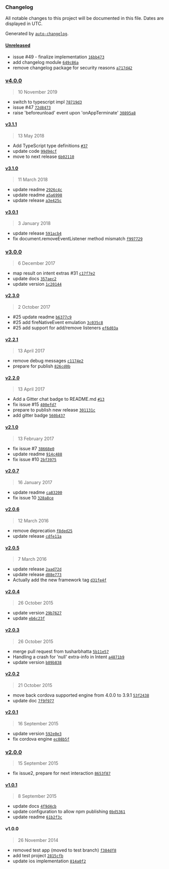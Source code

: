 ### Changelog

All notable changes to this project will be documented in this file. Dates are displayed in UTC.

Generated by [`auto-changelog`](https://github.com/CookPete/auto-changelog).

#### [Unreleased](https://github.com/bsorrentino/cordova-broadcaster/compare/v4.0.0...HEAD)

- issue #49 - finalize implementation [`16bb473`](https://github.com/bsorrentino/cordova-broadcaster/commit/16bb47355312a76131cc1313ea99e83989f1df46)
- add changelog module [`649c86a`](https://github.com/bsorrentino/cordova-broadcaster/commit/649c86a9331c0052eb5f7668965eac13bee5f464)
- remove changelog package for security reasons [`a717d42`](https://github.com/bsorrentino/cordova-broadcaster/commit/a717d42d604495942d6f7e563fc30acae9997d52)

### [v4.0.0](https://github.com/bsorrentino/cordova-broadcaster/compare/v3.1.1...v4.0.0)

> 10 November 2019

- switch to typescript impl [`78719d3`](https://github.com/bsorrentino/cordova-broadcaster/commit/78719d32a29de8dc517eb144065101d2a0c315e0)
- issue #47 [`72d8473`](https://github.com/bsorrentino/cordova-broadcaster/commit/72d84736198942ac02ebd14b95f777d3a926f6b7)
- raise 'beforeunload' event upon 'onAppTerminate' [`30895a8`](https://github.com/bsorrentino/cordova-broadcaster/commit/30895a801140ce553b40753169c2f2b943708132)

#### [v3.1.1](https://github.com/bsorrentino/cordova-broadcaster/compare/v3.1.0...v3.1.1)

> 13 May 2018

- Add TypeScript type definitions [`#37`](https://github.com/bsorrentino/cordova-broadcaster/pull/37)
- update code [`99d94cf`](https://github.com/bsorrentino/cordova-broadcaster/commit/99d94cf32aebf8a0285fac4a2bcf4ee80d129d54)
- move to next release [`6b02110`](https://github.com/bsorrentino/cordova-broadcaster/commit/6b02110e66f56c3c86dc26745cf697fe62c03a56)

#### [v3.1.0](https://github.com/bsorrentino/cordova-broadcaster/compare/v3.0.1...v3.1.0)

> 11 March 2018

- update readme [`2926c4c`](https://github.com/bsorrentino/cordova-broadcaster/commit/2926c4ceee3029b08d4e57b7fe7b640822d267de)
- update readme [`a5a6998`](https://github.com/bsorrentino/cordova-broadcaster/commit/a5a6998f3b5cc960bad986635b51c5cc55739b30)
- update release [`a3e425c`](https://github.com/bsorrentino/cordova-broadcaster/commit/a3e425cc4b5e1d66687fe79c0432d606ac51b4e7)

#### [v3.0.1](https://github.com/bsorrentino/cordova-broadcaster/compare/v3.0.0...v3.0.1)

> 3 January 2018

- update release [`591acb4`](https://github.com/bsorrentino/cordova-broadcaster/commit/591acb48e8f05de37b3dbdb12f769cd14b0d610f)
- fix  document.removeEventListener method mismatch [`f997729`](https://github.com/bsorrentino/cordova-broadcaster/commit/f99772947ff2c26e730678930e43c0a3142e432d)

### [v3.0.0](https://github.com/bsorrentino/cordova-broadcaster/compare/v2.3.0...v3.0.0)

> 6 December 2017

- map result on intent extras #31 [`c17f7e2`](https://github.com/bsorrentino/cordova-broadcaster/commit/c17f7e216cbf0ce2aad233e9656230204b543f1c)
- update docs [`357aec2`](https://github.com/bsorrentino/cordova-broadcaster/commit/357aec25fd142189cbf808c6b820490c45b824d2)
- update version [`1c20144`](https://github.com/bsorrentino/cordova-broadcaster/commit/1c20144f8e9184528b08efee2ff47cd207fcea62)

#### [v2.3.0](https://github.com/bsorrentino/cordova-broadcaster/compare/v2.2.1...v2.3.0)

> 2 October 2017

- #25 update readme [`b6377c9`](https://github.com/bsorrentino/cordova-broadcaster/commit/b6377c94c7995fd2729aa70bb7b6ea38cddca4b9)
- #25 add fireNativeEvent emulation [`3c035c8`](https://github.com/bsorrentino/cordova-broadcaster/commit/3c035c80f0f21247608ce6a21192d6109e2ea952)
- #25 add support for add/remove listeners [`ef6d03a`](https://github.com/bsorrentino/cordova-broadcaster/commit/ef6d03afb47141c7e3aae60e3884a4866ecc4c65)

#### [v2.2.1](https://github.com/bsorrentino/cordova-broadcaster/compare/v2.2.0...v2.2.1)

> 13 April 2017

- remove debug messages [`c1174e2`](https://github.com/bsorrentino/cordova-broadcaster/commit/c1174e2fabf6b9b979da7a1cbe9db239cc362c3e)
- prepare for publish [`826cd0b`](https://github.com/bsorrentino/cordova-broadcaster/commit/826cd0b395f646955295dadd578c21f0bb88fd6b)

#### [v2.2.0](https://github.com/bsorrentino/cordova-broadcaster/compare/v2.1.0...v2.2.0)

> 13 April 2017

- Add a Gitter chat badge to README.md [`#13`](https://github.com/bsorrentino/cordova-broadcaster/pull/13)
- fix issue #15 [`400efd7`](https://github.com/bsorrentino/cordova-broadcaster/commit/400efd70500bacafed11cdfd0244cf6231f0ce94)
- prepare to publish new release [`301131c`](https://github.com/bsorrentino/cordova-broadcaster/commit/301131c077150fb1618d7c25060374adb7a1d575)
- add gitter badge [`560b437`](https://github.com/bsorrentino/cordova-broadcaster/commit/560b437d56be58efbac99aa875ec6cade66561c6)

#### [v2.1.0](https://github.com/bsorrentino/cordova-broadcaster/compare/v2.0.7...v2.1.0)

> 13 February 2017

- fix issue #7 [`38668e0`](https://github.com/bsorrentino/cordova-broadcaster/commit/38668e0d32ef581147bfb2d117ea942c8c566f51)
- update readme [`914c488`](https://github.com/bsorrentino/cordova-broadcaster/commit/914c488425274aa960a79068d1cd21949e268266)
- fix issue #10 [`2bf3975`](https://github.com/bsorrentino/cordova-broadcaster/commit/2bf397565010ae7105e6bdb64873b64848a80296)

#### [v2.0.7](https://github.com/bsorrentino/cordova-broadcaster/compare/v2.0.6...v2.0.7)

> 16 January 2017

- update readme [`ca83200`](https://github.com/bsorrentino/cordova-broadcaster/commit/ca832003d9136b6c08087b9fd1074b2e7a4e6047)
- fix issue 10 [`328a8ce`](https://github.com/bsorrentino/cordova-broadcaster/commit/328a8ce7c6f99015520e8f3264496ca9eca8c558)

#### [v2.0.6](https://github.com/bsorrentino/cordova-broadcaster/compare/v2.0.5...v2.0.6)

> 12 March 2016

- remove deprecation [`f8ded25`](https://github.com/bsorrentino/cordova-broadcaster/commit/f8ded25897c54aa44b7abc69b88f048366dcaf75)
- update release [`cdfe11a`](https://github.com/bsorrentino/cordova-broadcaster/commit/cdfe11a187d6552808ab217b55673ac3f40be7c2)

#### [v2.0.5](https://github.com/bsorrentino/cordova-broadcaster/compare/v2.0.4...v2.0.5)

> 7 March 2016

- update release [`2aad72d`](https://github.com/bsorrentino/cordova-broadcaster/commit/2aad72d44b980baf3fe5e3b9aba5780033e3308e)
- update release [`d88e773`](https://github.com/bsorrentino/cordova-broadcaster/commit/d88e7739f01f30048b22df31919fcf414672aa1b)
- Actually add the new framework tag [`d31fe4f`](https://github.com/bsorrentino/cordova-broadcaster/commit/d31fe4fb4211e1a563bbc84c8cba4ce6ba220235)

#### [v2.0.4](https://github.com/bsorrentino/cordova-broadcaster/compare/v2.0.3...v2.0.4)

> 26 October 2015

- update version [`29b7627`](https://github.com/bsorrentino/cordova-broadcaster/commit/29b762735a877ab875f671968631c852e72573cc)
- update [`eb6c23f`](https://github.com/bsorrentino/cordova-broadcaster/commit/eb6c23fdc411015459edf5374c9e2be45ad56a0d)

#### [v2.0.3](https://github.com/bsorrentino/cordova-broadcaster/compare/v2.0.2...v2.0.3)

> 26 October 2015

- merge pull request from tusharbhatta [`5b11e57`](https://github.com/bsorrentino/cordova-broadcaster/commit/5b11e57544d30ce8c7d0493764687d48e08f812b)
- Handling a crash for 'null' extra-info in Intent [`a4871b9`](https://github.com/bsorrentino/cordova-broadcaster/commit/a4871b96a41ec98e0b6cf71e952d5e11d772c7e8)
- update version [`b89b838`](https://github.com/bsorrentino/cordova-broadcaster/commit/b89b8380af51b19efcc824eadd93c152b68bb513)

#### [v2.0.2](https://github.com/bsorrentino/cordova-broadcaster/compare/v2.0.1...v2.0.2)

> 21 October 2015

- move back cordova supported engine from 4.0.0 to 3.9.1 [`53f2438`](https://github.com/bsorrentino/cordova-broadcaster/commit/53f2438064af21d0566b4bf767f1c89b74e21bfe)
- update doc [`7f9f977`](https://github.com/bsorrentino/cordova-broadcaster/commit/7f9f977bfa995bb36341efab545de0fa73bab354)

#### [v2.0.1](https://github.com/bsorrentino/cordova-broadcaster/compare/v2.0.0...v2.0.1)

> 16 September 2015

- update version [`592e0e3`](https://github.com/bsorrentino/cordova-broadcaster/commit/592e0e38148c7999f23045fe065a23180fb16159)
- fix cordova engine [`ec08b5f`](https://github.com/bsorrentino/cordova-broadcaster/commit/ec08b5ffa26fc69bbbbb111455a2bf532416df80)

### [v2.0.0](https://github.com/bsorrentino/cordova-broadcaster/compare/v1.0.1...v2.0.0)

> 15 September 2015

- fix issue2, prepare for next interaction [`8653f87`](https://github.com/bsorrentino/cordova-broadcaster/commit/8653f876ce274a23208bc9a64e8b76889610dd39)

#### [v1.0.1](https://github.com/bsorrentino/cordova-broadcaster/compare/v1.0.0...v1.0.1)

> 8 September 2015

- update docs [`4f9d4cb`](https://github.com/bsorrentino/cordova-broadcaster/commit/4f9d4cb080c5e109236906c0962293a6a066c6b0)
- update configuration to allow npm publishing [`0bd5361`](https://github.com/bsorrentino/cordova-broadcaster/commit/0bd5361448ee9cbd422146b4294797fcbd805278)
- update readme [`61b2f3c`](https://github.com/bsorrentino/cordova-broadcaster/commit/61b2f3cd1edcdb927c05f303856da84f6bdb175a)

#### v1.0.0

> 26 November 2014

- removed test app (moved to test branch) [`f384df8`](https://github.com/bsorrentino/cordova-broadcaster/commit/f384df852d24a45ea0776530d2f281e3aab12047)
- add test project [`2815cfb`](https://github.com/bsorrentino/cordova-broadcaster/commit/2815cfbe6810bfb8557efad98d2f7b2a1bd9d431)
- update ios implementation [`814a0f2`](https://github.com/bsorrentino/cordova-broadcaster/commit/814a0f262843c1ad406b492a9b4651cedd4c7ea4)
